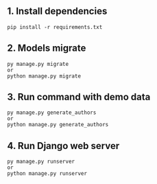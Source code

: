 ## 1. Install dependencies
```
pip install -r requirements.txt
```

## 2. Models migrate
```
py manage.py migrate
or
python manage.py migrate
```


## 3. Run command with demo data
```
py manage.py generate_authors
or
python manage.py generate_authors
```

## 4. Run Django web server
```
py manage.py runserver
or
python manage.py runserver
```
